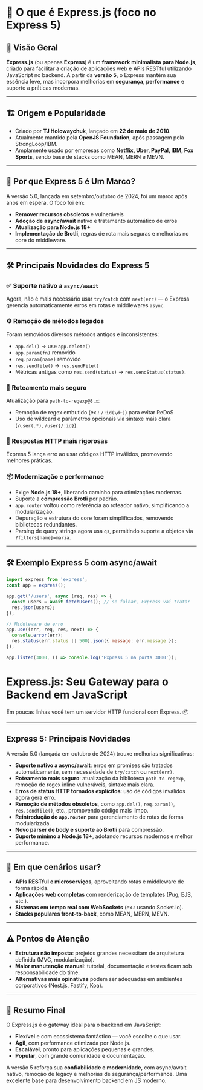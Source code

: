 # 🔹 O que é Express.js (foco no Express 5)

## 🚀 Visão Geral

**Express.js** (ou apenas **Express**) é um **framework minimalista para Node.js**, criado para facilitar a criação de aplicações web e APIs RESTful utilizando JavaScript no backend. A partir da **versão 5**, o Express mantém sua essência leve, mas incorpora melhorias em **segurança**, **performance** e suporte a práticas modernas.

---

## 🏗️ Origem e Popularidade

- Criado por **TJ Holowaychuk**, lançado em **22 de maio de 2010**.  
- Atualmente mantido pela **OpenJS Foundation**, após passagem pela StrongLoop/IBM.  
- Amplamente usado por empresas como **Netflix, Uber, PayPal, IBM, Fox Sports**, sendo base de stacks como MEAN, MERN e MEVN.

---

## 🎯 Por que Express 5 é Um Marco?

A versão 5.0, lançada em setembro/outubro de 2024, foi um marco após anos em espera. O foco foi em:

- **Remover recursos obsoletos** e vulneráveis  
- **Adoção de async/await** nativo e tratamento automático de erros  
- **Atualização para Node.js 18+**  
- **Implementação de Brotli**, regras de rota mais seguras e melhorias no core do middleware.

---

## 🛠️ Principais Novidades do Express 5

### ✅ Suporte nativo a `async/await`
Agora, não é mais necessário usar `try/catch` com `next(err)` — o Express gerencia automaticamente erros em rotas e middlewares `async`.

### ⚙️ Remoção de métodos legados

Foram removidos diversos métodos antigos e inconsistentes:
- `app.del()` → use `app.delete()`  
- `app.param(fn)` removido  
- `req.param(name)` removido  
- `res.sendfile()` → `res.sendFile()`  
- Métricas antigas como `res.send(status)` → `res.sendStatus(status)`.

### 🔐 Roteamento mais seguro

Atualização para `path‑to‑regexp@8.x`:
- Remoção de regex embutido (ex.: `/:id(\d+)`) para evitar ReDoS  
- Uso de wildcard e parâmetros opcionais via sintaxe mais clara (`/user(.*)`, `/user{/:id}`).

### 🚫 Respostas HTTP mais rigorosas

Express 5 lança erro ao usar códigos HTTP inválidos, promovendo melhores práticas.

### 📦 Modernização e performance

- Exige **Node.js 18+**, liberando caminho para otimizações modernas.  
- Suporte a **compressão Brotli** por padrão.  
- `app.router` voltou como referência ao roteador nativo, simplificando a modularização.  
- Depuração e estrutura do core foram simplificados, removendo bibliotecas redundantes.  
- Parsing de query strings agora usa `qs`, permitindo suporte a objetos via `?filters[name]=maria`.

---

## 🛠 Exemplo Express 5 com async/await

```js
import express from 'express';
const app = express();

app.get('/users', async (req, res) => {
  const users = await fetchUsers(); // se falhar, Express vai tratar
  res.json(users);
});

// Middleware de erro
app.use((err, req, res, next) => {
  console.error(err);
  res.status(err.status || 500).json({ message: err.message });
});

app.listen(3000, () => console.log('Express 5 na porta 3000'));
```

# Express.js: Seu Gateway para o Backend em JavaScript

Em poucas linhas você tem um servidor HTTP funcional com Express. 📦

---

## Express 5: Principais Novidades

A versão 5.0 (lançada em outubro de 2024) trouxe melhorias significativas:

* **Suporte nativo a async/await**: erros em promises são tratados automaticamente, sem necessidade de `try/catch` ou `next(err)`.
* **Roteamento mais seguro**: atualização da biblioteca `path-to-regexp`, remoção de regex inline vulneráveis, sintaxe mais clara.
* **Erros de status HTTP tornados explícitos**: uso de códigos inválidos agora gera erro.
* **Remoção de métodos obsoletos**, como `app.del()`, `req.param()`, `res.sendfile()`, etc., promovendo código mais limpo.
* **Reintrodução do `app.router`** para gerenciamento de rotas de forma modularizada.
* **Novo parser de body e suporte ao Brotli** para compressão.
* **Suporte mínimo a Node.js 18+**, adotando recursos modernos e melhor performance.

---

## 🧠 Em que cenários usar?

* **APIs RESTful e microserviços**, aproveitando rotas e middleware de forma rápida.
* **Aplicações web completas** com renderização de templates (Pug, EJS, etc.).
* **Sistemas em tempo real com WebSockets** (ex.: usando Socket.io).
* **Stacks populares front-to-back**, como MEAN, MERN, MEVN.

---

## ⚠️ Pontos de Atenção

* **Estrutura não imposta**: projetos grandes necessitam de arquitetura definida (MVC, modularização).
* **Maior manutenção manual**: tutorial, documentação e testes ficam sob responsabilidade do time.
* **Alternativas mais opinativas** podem ser adequadas em ambientes corporativos (Nest.js, Fastify, Koa).

---

## 🧭 Resumo Final

O Express.js é o gateway ideal para o backend em JavaScript:

* **Flexível** e com ecossistema fantástico — você escolhe o que usar.
* **Ágil**, com performance otimizada por Node.js.
* **Escalável**, pronto para aplicações pequenas e grandes.
* **Popular**, com grande comunidade e documentação.

A versão 5 reforça sua **confiabilidade e modernidade**, com async/await nativo, remoção de legacy e melhorias de segurança/performance. Uma excelente base para desenvolvimento backend em JS moderno.